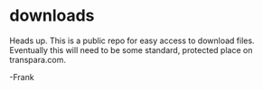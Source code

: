 # downloads

Heads up. This is a public repo for easy access to download files. Eventually this will need to be some standard, protected place on transpara.com.

-Frank
